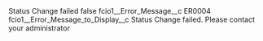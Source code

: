 <?xml version="1.0" encoding="UTF-8"?>
<CustomMetadata xmlns="http://soap.sforce.com/2006/04/metadata" xmlns:xsi="http://www.w3.org/2001/XMLSchema-instance" xmlns:xsd="http://www.w3.org/2001/XMLSchema">
    <label>Status Change failed</label>
    <protected>false</protected>
    <values>
        <field>fcio1__Error_Message__c</field>
        <value xsi:type="xsd:string">ER0004</value>
    </values>
    <values>
        <field>fcio1__Error_Message_to_Display__c</field>
        <value xsi:type="xsd:string">Status Change failed. Please contact your administrator</value>
    </values>
</CustomMetadata>
